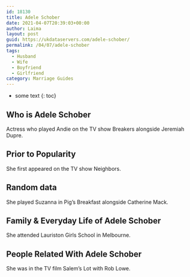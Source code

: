 ```yaml
---
id: 18130
title: Adele Schober
date: 2021-04-07T20:39:03+00:00
author: Laima
layout: post
guid: https://ukdataservers.com/adele-schober/
permalink: /04/07/adele-schober
tags:
  - Husband
  - Wife
  - Boyfriend
  - Girlfriend
category: Marriage Guides
---
```


* some text
{: toc}


## Who is Adele Schober
                  
                  
                  
Actress who played Andie on the TV show Breakers alongside Jeremiah Dupre.
                  
              
            
              
            
                
                
                
## Prior to Popularity
                  
                  
                  
She first appeared on the TV show Neighbors.
                  
              
            
              
            
                
                
                
## Random data
                  
                  
                  
She played Suzanna in Pig&#8217;s Breakfast alongside Catherine Mack.
                  
              
            
              
            
                
                
                
## Family & Everyday Life of Adele Schober
                  
                  
                  
She attended Lauriston Girls School in Melbourne.
                  
              
            
              
            
                
                
                
## People Related With Adele Schober
                  
                  
                  
She was in the TV film Salem&#8217;s Lot with Rob Lowe.
                  
              
            
              
            
                
              
            
              
              
            
            
              
            
          
          
          